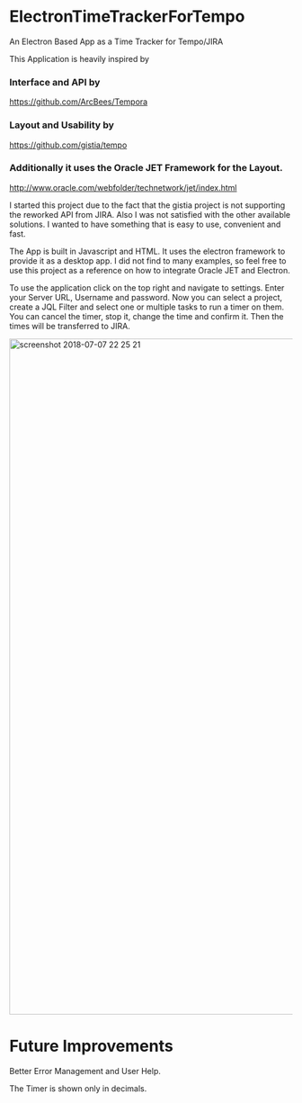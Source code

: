 # ElectronTimeTrackerForTempo
An Electron Based App as a Time Tracker for Tempo/JIRA


This Application is heavily inspired by 

### Interface and API by
https://github.com/ArcBees/Tempora

### Layout and Usability by
https://github.com/gistia/tempo

### Additionally it uses the Oracle JET Framework for the Layout.
http://www.oracle.com/webfolder/technetwork/jet/index.html


I started this project due to the fact that the gistia project is not supporting the reworked API from JIRA. Also I was not satisfied with the other available solutions. I wanted to have something that is easy to use, convenient and fast.

The App is built in Javascript and HTML. It uses the electron framework to provide it as a desktop app. I did not find to many examples, so feel free to use this project as a reference on how to integrate Oracle JET and Electron.

To use the application click on the top right and navigate to settings. Enter your Server URL, Username and password. Now you can select a project, create a JQL Filter and select one or multiple tasks to run a timer on them. You can cancel the timer, stop it, change the time and confirm it. Then the times will be transferred to JIRA.

<img width="1202" alt="screenshot 2018-07-07 22 25 21" src="https://user-images.githubusercontent.com/2444534/42414411-3da70484-8235-11e8-9bd9-dad707c4dc80.png">



# Future Improvements
Better Error Management and User Help.

The Timer is shown only in decimals.
